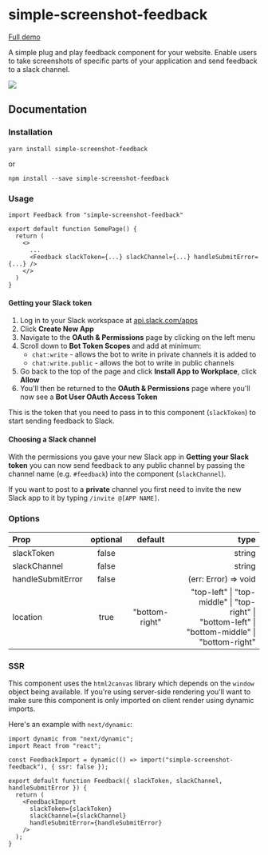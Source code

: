 # simple-screenshot-feedback

[Full demo](http://www.cathykc.com/simple-screenshot-feedback/)

A simple plug and play feedback component for your website. Enable users to take screenshots of specific parts of your application and send feedback to a slack channel.

![](screenshot.gif)

## Documentation
### Installation
```
yarn install simple-screenshot-feedback
```
or
```
npm install --save simple-screenshot-feedback
```

### Usage
```
import Feedback from "simple-screenshot-feedback"

export default function SomePage() {
  return (
    <>
      ...
      <Feedback slackToken={...} slackChannel={...} handleSubmitError={...} />
    </>
  )
}
```

#### Getting your Slack token
1. Log in to your Slack workspace at [api.slack.com/apps](https://api.slack.com/apps)
2. Click **Create New App**
3. Navigate to the **OAuth & Permissions** page by clicking on the left menu
4. Scroll down to **Bot Token Scopes** and add at minimum:
   - `chat:write` - allows the bot to write in private channels it is added to
   - `chat:write.public` - allows the bot to write in public channels
5. Go back to the top of the page and click **Install App to Workplace**, click **Allow**
6. You'll then be returned to the **OAuth & Permissions** page where you'll now see a **Bot User OAuth Access Token**

This is the token that you need to pass in to this component (`slackToken`) to start sending feedback to Slack.


#### Choosing a Slack channel
With the permissions you gave your new Slack app in **Getting your Slack token** you can now send feedback to any public channel by passing the channel name (e.g. `#feedback`) into the component (`slackChannel`).

If you want to post to a **private** channel you first need to invite the new Slack app to it by typing `/invite @[APP NAME]`.


### Options

| Prop                | optional  | default         | type                                                                                              |
|:--------|:-------:|:-------:|--------:|
| slackToken          | false     |                 | string                                                                                            |
| slackChannel        | false     |                 | string                                                                                            |
| handleSubmitError   | false     |                 | (err: Error) => void                                                                              |
| location            | true      | "bottom-right"  | "top-left" \| "top-middle" \| "top-right" \|  <br>"bottom-left" \| "bottom-middle" \| "bottom-right"  


### SSR
This component uses the `html2canvas` library which depends on the `window` object being available. If you're using server-side rendering you'll want to make sure this component is only imported on client render using dynamic imports. 

Here's an example with `next/dynamic`:
```
import dynamic from "next/dynamic";
import React from "react";

const FeedbackImport = dynamic(() => import("simple-screenshot-feedback"), { ssr: false });

export default function Feedback({ slackToken, slackChannel, handleSubmitError }) {
  return (
    <FeedbackImport
      slackToken={slackToken}
      slackChannel={slackChannel}
      handleSubmitError={handleSubmitError}
    />
  );
}
```
